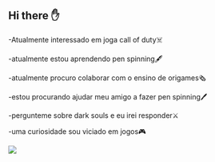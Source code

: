 ## Hi there ✋
-Atualmente interessado em joga call of duty☠️

-atualmente estou aprendendo pen spinning🖋️

-atualmente procuro colaborar com o ensino de origames🗞️

-estou procurando ajudar meu amigo a fazer pen spinning🖊️

-pergunteme sobre dark souls e eu irei responder⚔️

-uma curiosidade sou viciado em jogos🎮

![](https://media1.tenor.com/m/4CLbOgXPh8cAAAAC/dark-souls.gif)
<!---
Pedrofrancon/Pedrofrancon is a ✨ special ✨ repository because its `README.md` (this file) appears on your GitHub profile.
You can click the Preview link to take a look at your changes.

- 👀 I’m interested in ...
- 🌱 I’m currently learning ...
- 💞️ I’m looking to collaborate on ...
- 📫 How to reach me ...
-
- ⚡ Fun fact: ...

--->
